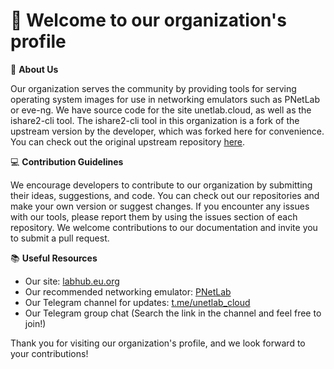 # 👋 Welcome to our organization's profile

📝 **About Us**

Our organization serves the community by providing tools for serving operating system images for use in networking emulators such as PNetLab or eve-ng. We have source code for the site unetlab.cloud, as well as the ishare2-cli tool. The ishare2-cli tool in this organization is a fork of the upstream version by the developer, which was forked here for convenience. You can check out the original upstream repository [here](https://github.com/pnetlabrepo/ishare2).

💻 **Contribution Guidelines**

We encourage developers to contribute to our organization by submitting their ideas, suggestions, and code. You can check out our repositories and make your own version or suggest changes. If you encounter any issues with our tools, please report them by using the issues section of each repository. We welcome contributions to our documentation and invite you to submit a pull request.

📚 **Useful Resources**

- Our site: [labhub.eu.org](https://labhub.eu.org)
- Our recommended networking emulator: [PNetLab](https://pnetlab.com)
- Our Telegram channel for updates: [t.me/unetlab_cloud](https://t.me/NetLabHub)
- Our Telegram group chat (Search the link in the channel and feel free to join!)

Thank you for visiting our organization's profile, and we look forward to your contributions!

